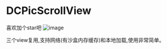 # DCPicScrollView

喜欢加个star吧
![image](http://chuantu.biz/t2/21/1449396409x1822611358.gif)

三个view复用,支持网络(有沙盒内存缓存)和本地加载,使用非常简单。